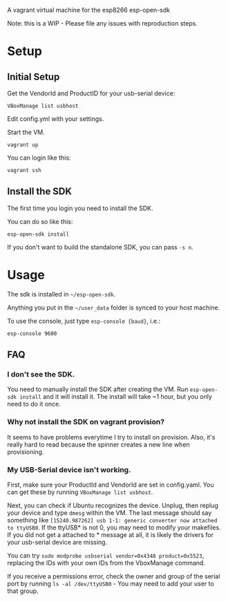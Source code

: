 A vagrant virtual machine for the esp8266 esp-open-sdk

Note: this is a WIP - Please file any issues with reproduction steps.

# Setup

## Initial Setup

Get the VendorId and ProductID for your usb-serial device:

    VBoxManage list usbhost

Edit config.yml with your settings.

Start the VM.

    vagrant up

You can login like this:

    vagrant ssh

## Install the SDK

The first time you login you need to install the SDK.

You can do so like this:

    esp-open-sdk install

If you don't want to build the standalone SDK, you can pass ````-s n````.

# Usage

The sdk is installed in ````~/esp-open-sdk````.

Anything you put in the ````~/user_data```` folder is synced to your host machine.

To use the console, just type ````esp-console {baud}````, i.e.:

    esp-console 9600


## FAQ

### I don't see the SDK.

You need to manually install the SDK after creating the VM.  Run ````esp-open-sdk install```` and it will install it.  The install will take ~1 hour, but you only need to do it once.

### Why not install the SDK on vagrant provision?

It seems to have problems everytime I try to install on provision.  Also, it's really hard to read because the spinner creates a new line when provisioning.

### My USB-Serial device isn't working.

First, make sure your ProductId and VendorId are set in config.yaml.  You can get these by running ````VBoxManage list usbhost````.

Next, you can check if Ubuntu recognizes the device.  Unplug, then replug your device and type ````dmesg```` within the VM.  The last message should say something like ````[15240.987262] usb 1-1: generic converter now attached to ttyUSB0````.  If the ttyUSB* is not 0, you may need to modify your makefiles.  If you did not get a attached to * message at all, it is likely the drivers for your usb-serial device are missing.

You can try ````sudo modprobe usbserial vendor=0x4348 product=0x5523````, replacing the IDs with your own IDs from the VboxManage command.

If you receive a permissions error, check the owner and group of the serial port by running ````ls -al /dev/ttyUSB0```` - You may need to add your user to that group.
